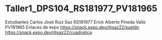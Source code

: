 # Taller1_DPS104_RS181977_PV181965
Estudiantes
Carlos José Ruiz Saz RS181977
Erick Alberto Pineda Valle PV181965
Enlaces de expo
https://snack.expo.dev/@saz22/sueldo
https://snack.expo.dev/@saz22/cuadratica
